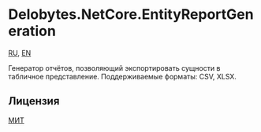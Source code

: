 ﻿# Delobytes.NetCore.EntityReportGeneration

[RU](README.md), [EN](README.en.md)

Генератор отчётов, позволяющий экспортировать сущности в табличное представление.
Поддерживаемые форматы: CSV, XLSX.

## Лицензия
[МИТ](https://github.com/a-postx/Delobytes.NetCore.EntityReportGeneration/blob/main/LICENSE)